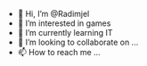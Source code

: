 - 👋 Hi, I’m @Radimjel
- 👀 I’m interested in games
- 🌱 I’m currently learning IT
- 💞️ I’m looking to collaborate on ...
- 📫 How to reach me ...

<!---
Radimjel/Radimjel is a ✨ special ✨ repository because its `README.md` (this file) appears on your GitHub profile.
You can click the Preview link to take a look at your changes.
--->
